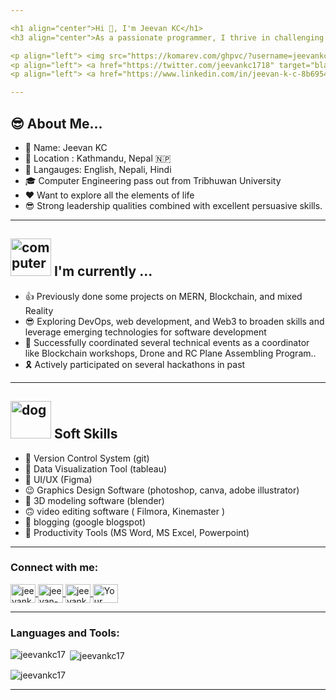 ```yaml
---

<h1 align="center">Hi 👋, I'm Jeevan KC</h1>
<h3 align="center">As a passionate programmer, I thrive in challenging environments and take pride in leading teams from the front. With a problem-solving mindset, I enjoy tackling complex issues, especially in server-related tasks. As a team leader, I strive to inspire and motivate others, fostering a collaborative and high-performing atmosphere. I am a dedicated learner, always seeking opportunities to expand my knowledge and stay up-to-date with the latest industry trends. With an insatiable hunger to perform, I continuously push myself to achieve exceptional results and deliver outstanding solutions.</h3>

<p align="left"> <img src="https://komarev.com/ghpvc/?username=jeevankc17&label=Profile%20views&color=0e75b6&style=flat" alt="jeevankc17" /> </p>
<p align="left"> <a href="https://twitter.com/jeevankc1718" target="blank"><img src="https://img.shields.io/twitter/follow/jeevankc1718?logo=twitter&style=for-the-badge" alt="jeevankc1718" /></a> </p>
<p align="left"> <a href="https://www.linkedin.com/in/jeevan-k-c-8b69541ba/" target="blank"><img src="https://img.shields.io/badge/Connect%20with%20me%20on-LinkedIn-blue?style=for-the-badge&logo=linkedin" alt="Jeevan KC" /></a> </p>

---
```


<h2>😎 About Me...</h2>
<ul>
<li> 👤 Name: Jeevan KC </li>
<li> 📌 Location : Kathmandu, Nepal 🇳🇵</li>
<li> 📢 Langauges: English, Nepali, Hindi
<li> 🎓 Computer Engineering pass out from Tribhuwan University  </li>
<li> ❤️ Want to explore all the elements of life </li>
<li> 😎 Strong leadership qualities combined with excellent persuasive skills. </li>
</ul>

--- 

<h2 ><img src="https://thumbs.gfycat.com/ScaryCreamyGlobefish.webp" alt="computer" width="65" height="60"> I'm currently ...</h2>

- 👍 Previously done some projects on MERN, Blockchain,  and mixed Reality
- 😎 Exploring DevOps, web development, and Web3 to broaden skills and leverage emerging technologies for software development
- 🥳 Successfully coordinated several technical events as a coordinator like Blockchain workshops, Drone and RC Plane Assembling Program..
- 🎗️ Actively participated on several hackathons in past

--- 

<h2 ><img src="https://github.com/jeevankc17/jeevankc17/assets/62981718/59b14500-47f7-4cc2-9af3-b225b69d8ca2" alt="dog" width="65" height="60"> Soft Skills</h2>

- 👻 Version Control System (git)
- 🥷 Data Visualization Tool (tableau)
- 🐤 UI/UX (Figma) 
- 😉 Graphics Design Software (photoshop, canva, adobe illustrator) 
- 🫠 3D modeling software (blender) 
- 🙃 video editing software ( Filmora, Kinemaster ) 
- 🤠 blogging (google blogspot)
- 🐚 Productivity Tools (MS Word, MS Excel, Powerpoint) 

---

<h3 align="left">Connect with me:</h3>
<p align="left">
  
<a href="https://twitter.com/jeevankc1718" target="blank">
  <img align="center" src="https://raw.githubusercontent.com/rahuldkjain/github-profile-readme-generator/master/src/images/icons/Social/twitter.svg" alt="jeevankc1718" height="30" width="40" />
</a>
  
<a href="https://linkedin.com/in/jeevan-k-c-8b69541ba" target="blank">
  <img align="center" src="https://raw.githubusercontent.com/rahuldkjain/github-profile-readme-generator/master/src/images/icons/Social/linked-in-alt.svg" alt="jeevan-k-c-8b69541ba" height="30" width="40" />
</a>
  
<a href="https://fb.com/jeevankc171819" target="_blank">
  <img align="center" src="https://raw.githubusercontent.com/rahuldkjain/github-profile-readme-generator/master/src/images/icons/Social/facebook.svg" alt="jeevankc171819" height="30" width="40" />
</a>


<a href="https://medium.com/@jkc5186" target="_blank">
  <img align="center" src="https://raw.githubusercontent.com/rahuldkjain/github-profile-readme-generator/master/src/images/icons/Social/medium.svg" alt="Your Medium Profile" height="30" width="40" />
</a>

</p>

--- 

<h3 align="left">Languages and Tools:</h3>

<p><img align="left" src="https://github-readme-stats.vercel.app/api/top-langs?username=jeevankc17&show_icons=true&locale=en&layout=compact" alt="jeevankc17" /></p>

<p>&nbsp;<img align="center" src="https://github-readme-stats.vercel.app/api?username=jeevankc17&show_icons=true&locale=en" alt="jeevankc17" /></p>
<p><img align="center" src="https://github-readme-streak-stats.herokuapp.com/?user=jeevankc17&" alt="jeevankc17" /></p>

---
